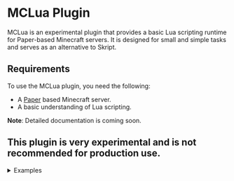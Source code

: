 # MCLua Plugin

MCLua is an experimental plugin that provides a basic Lua scripting runtime for Paper-based Minecraft servers. It is designed for small and simple tasks and serves as an alternative to Skript.

## Requirements

To use the MCLua plugin, you need the following:

- A [Paper](https://papermc.io/) based Minecraft server.
- A basic understanding of Lua scripting.

**Note**: Detailed documentation is coming soon.

## **This plugin is very experimental and is not recommended for production use.**

<details>
<summary>Examples</summary>

### Hello command, and toggle flight command
```lua
plugin.onEnable(function()
    plugin.logger.info("Hello world command enabled!!!!!!!! Let's be annoying and make every script spam console when it loads")
end)

plugin.command.register(function(sender, args)
    sender:sendRichMessage("<green>Hello, "..sender:getName())
end, {
    name = "hello",
    description = "Hello world from MCLua"
})

plugin.command.register(function(sender, args)
    if not utils.instanceOf(sender, "org.bukkit.entity.Player") then
        sender:sendRichMessage("<red>This command can only be ran by a player!")
        return
    end
    if not sender:isFlying() then
        sender:setAllowFlight(true)
        sender:setFlying(true)
        sender:sendRichMessage("<green>Enabled flight!")
    else
        sender:setAllowFlight(false)
        sender:setFlying(false)
        sender:sendRichMessage("<red>Disabled flight!")
    end
end, {
    name = "fly",
    description = "Toggle flight"
})
```

### Event Handling

```lua
local function listen()
    plugin.event.listen("org.bukkit.event.player.PlayerJoinEvent", function(event)
        local player = event:getPlayer()
        player:playSound(player:getLocation(), "entity.firework_rocket.launch", 1.0, 1.0)
        player:sendRichMessage("<green>Welcome back to the server, " .. player:getName() .. "!")
    end)
end

plugin.onEnable(function()
    plugin.logger.info("Welcomer loaded! PS: You don't have to do this in every script, MCLua will do it for you.")
    listen()
end)
```

</details>
